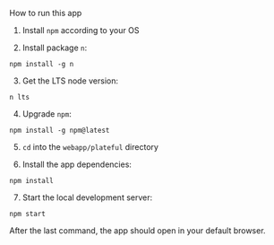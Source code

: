 How to run this app

1. Install `npm` according to your OS

2. Install package `n`:

`npm install -g n`

3. Get the LTS node version:

`n lts`

4. Upgrade `npm`:

`npm install -g npm@latest`

5. `cd` into the `webapp/plateful` directory

6. Install the app dependencies:

`npm install`

7. Start the local development server:

`npm start`

After the last command, the app should open in your default browser.